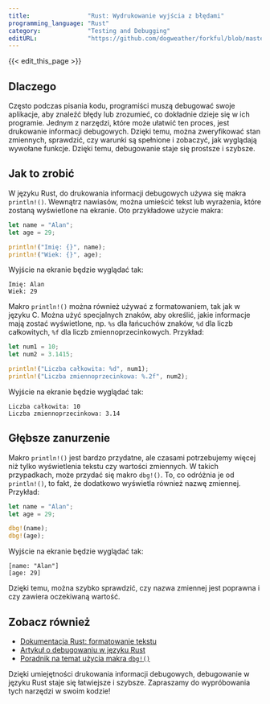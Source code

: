 ```yaml
---
title:                "Rust: Wydrukowanie wyjścia z błędami"
programming_language: "Rust"
category:             "Testing and Debugging"
editURL:              "https://github.com/dogweather/forkful/blob/master/content/pl/rust/printing-debug-output.md"
---
```


{{< edit_this_page >}}

## Dlaczego

Często podczas pisania kodu, programiści muszą debugować swoje aplikacje, aby znaleźć błędy lub zrozumieć, co dokładnie dzieje się w ich programie. Jednym z narzędzi, które może ułatwić ten proces, jest drukowanie informacji debugowych. Dzięki temu, można zweryfikować stan zmiennych, sprawdzić, czy warunki są spełnione i zobaczyć, jak wyglądają wywołane funkcje. Dzięki temu, debugowanie staje się prostsze i szybsze.

## Jak to zrobić

W języku Rust, do drukowania informacji debugowych używa się makra `println!()`. Wewnątrz nawiasów, można umieścić tekst lub wyrażenia, które zostaną wyświetlone na ekranie. Oto przykładowe użycie makra:

```Rust
let name = "Alan";
let age = 29;

println!("Imię: {}", name);
println!("Wiek: {}", age);
```

Wyjście na ekranie będzie wyglądać tak:

```
Imię: Alan
Wiek: 29
```

Makro `println!()` można również używać z formatowaniem, tak jak w języku C. Można użyć specjalnych znaków, aby określić, jakie informacje mają zostać wyświetlone, np. `%s` dla łańcuchów znaków, `%d` dla liczb całkowitych, `%f` dla liczb zmiennoprzecinkowych. Przykład:

```Rust
let num1 = 10;
let num2 = 3.1415;

println!("Liczba całkowita: %d", num1);
println!("Liczba zmiennoprzecinkowa: %.2f", num2);
```

Wyjście na ekranie będzie wyglądać tak:

```
Liczba całkowita: 10
Liczba zmiennoprzecinkowa: 3.14
```

## Głębsze zanurzenie

Makro `println!()` jest bardzo przydatne, ale czasami potrzebujemy więcej niż tylko wyświetlenia tekstu czy wartości zmiennych. W takich przypadkach, może przydać się makro `dbg!()`. To, co odróżnia je od `println!()`, to fakt, że dodatkowo wyświetla również nazwę zmiennej. Przykład:

```Rust
let name = "Alan";
let age = 29;

dbg!(name);
dbg!(age);
```

Wyjście na ekranie będzie wyglądać tak:

```
[name: "Alan"]
[age: 29]
```

Dzięki temu, można szybko sprawdzić, czy nazwa zmiennej jest poprawna i czy zawiera oczekiwaną wartość.

## Zobacz również

- [Dokumentacja Rust: formatowanie tekstu](https://doc.rust-lang.org/book/ch01-02-hello-world.html)
- [Artykuł o debugowaniu w języku Rust](https://www.blakecorbin.com/posts/2016/07/20/some-help-with-debugging-in-rust/)
- [Poradnik na temat użycia makra `dbg!()`](https://blog.skylight.io/bending-the-debugging-curve-with-the-dbg-macro-for-rust/)

Dzięki umiejętności drukowania informacji debugowych, debugowanie w języku Rust staje się łatwiejsze i szybsze. Zapraszamy do wypróbowania tych narzędzi w swoim kodzie!